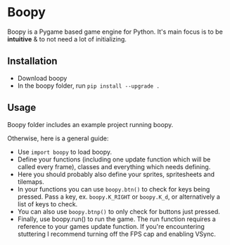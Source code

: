 # Boopy

Boopy is a Pygame based game engine for Python. It's main focus is to be **intuitive** & to not need a lot of initializing.

## Installation

- Download boopy
- In the boopy folder, run `pip install --upgrade .`

## Usage

Boopy folder includes an example project running boopy.

Otherwise, here is a general guide:

- Use `import boopy` to load boopy.
- Define your functions (including one update function which will be called every frame), classes and everything which needs defining.
- Here you should probably also define your sprites, spritesheets and tilemaps.
- In your functions you can use `boopy.btn()` to check for keys being pressed. Pass a key, ex. `boopy.K_RIGHT` or `boopy.K_d`, or alternatively a list of keys to check.
- You can also use `boopy.btnp()` to only check for buttons just pressed.
- Finally, use boopy.run() to run the game. The run function requires a reference to your games update function. If you're encountering stuttering I recommend turning off the FPS cap and enabling VSync.
